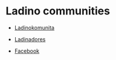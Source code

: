 # Ladino communities

* [Ladinokomunita](https://ladinokomunita.groups.io/)
* [Ladinadores](https://www.facebook.com/groups/ladinadores)


* [Facebook](https://ladino.szabgab.com/en/ladino-on-facebook)


